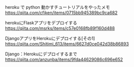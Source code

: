 heroku で python 動かすチュートリアルをやったメモ
https://qiita.com/cfiken/items/0715bb945389bc9ca682

herokuにFlaskアプリをデプロイする
https://qiita.com/msrks/items/c57e0168fb89f160d488

DjangoアプリをHerokuにデプロイする[その1]
https://qiita.com/Shitimi_613/items/6627d0ce042d38b86893

Django：Herokuにデプロイするまで
https://qiita.com/anzunba/items/9fda44629086c696e652
